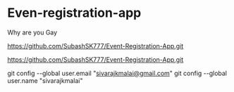 # Even-registration-app
Why are you Gay

https://github.com/SubashSK777/Event-Registration-App.git

https://github.com/SubashSK777/Event-Registration-App.git

  git config --global user.email "sivarajkmalai@gmail.com"
  git config --global user.name "sivarajkmalai"